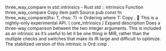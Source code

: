 three_way_compare in std::intrinsics - Rust
std
::
intrinsics
Function
three_way_compare
Copy item path
Source
pub const fn three_way_compare<T>(lhs: T, rhss: T) ->
Ordering
where
    T:
Copy
,
🔬
This is a nightly-only experimental API. (
core_intrinsics
)
Expand description
Does a three-way comparison between the two integer arguments.
This is included as an intrinsic as it’s useful to let it be one thing
in MIR, rather than the multiple checks and switches that make its IR
large and difficult to optimize.
The stabilized version of this intrinsic is
Ord::cmp
.